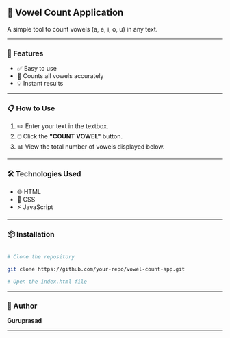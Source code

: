 ## 🔡 Vowel Count Application

A simple tool to count vowels (a, e, i, o, u) in any text.

---

### 🚀 Features

- ✅ Easy to use
- 🎯 Counts all vowels accurately
- 💡 Instant results

---

### 📋 How to Use

1. ✏️ Enter your text in the textbox.
2. 🖱️ Click the **"COUNT VOWEL"** button.
3. 📊 View the total number of vowels displayed below.

---

### 🛠️ Technologies Used

- 🌐 HTML
- 🎨 CSS
- ⚡ JavaScript

---

### 📦 Installation

```bash

# Clone the repository

git clone https://github.com/your-repo/vowel-count-app.git

# Open the index.html file

```

---

### 👤 Author

**Guruprasad**

---
